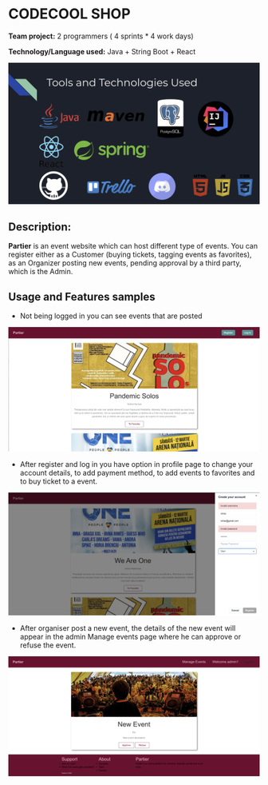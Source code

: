 # CODECOOL SHOP

**Team project:**  2 programmers ( 4 sprints * 4 work days)

**Technology/Language used:** Java + String Boot + React

<img src="images\technologies.png" title="Technologies used">

## Description:

**Partier** is an event website which can host different type of events. You can register either as a
Customer (buying tickets, tagging events as favorites), as an Organizer posting new
events, pending approval by a third party, which is the Admin.

## Usage and Features samples



* Not being logged in you can see events that are posted

<img src="images\scr1.png" title="Browse and Filter Products">

* After register and log in you have option in profile page to change your account details, to add payment method, to add events to favorites and to buy ticket to a event.

<img src="images\src2.png" title="Register and Login">

* After organiser post a new event, the details of the new event will appear in the admin Manage events page where he can approve or refuse the event.

<img src="images\src3.png" title="Register and Login">
